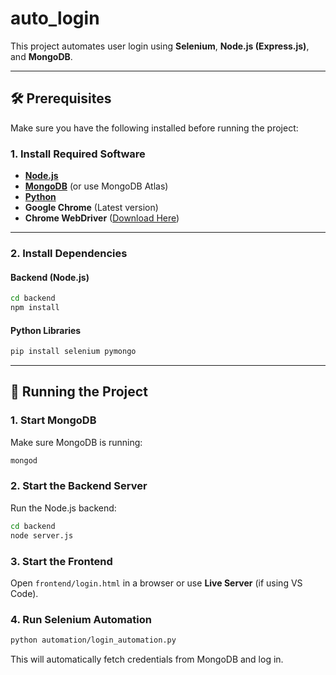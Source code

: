 # auto_login

This project automates user login using **Selenium**, **Node.js (Express.js)**, and **MongoDB**.

---

## 🛠 Prerequisites

Make sure you have the following installed before running the project:

### 1. Install Required Software  
- **[Node.js](https://nodejs.org/)**
- **[MongoDB](https://www.mongodb.com/try/download/community)** (or use MongoDB Atlas)
- **[Python](https://www.python.org/)**
- **Google Chrome** (Latest version)
- **Chrome WebDriver** ([Download Here](https://chromedriver.chromium.org/downloads))

---

### 2. Install Dependencies  

#### **Backend (Node.js)**
```bash
cd backend
npm install
```

#### **Python Libraries**
```bash
pip install selenium pymongo
```

---

## 🚀 Running the Project  

### **1. Start MongoDB**
Make sure MongoDB is running:
```bash
mongod
```

### **2. Start the Backend Server**
Run the Node.js backend:
```bash
cd backend
node server.js
```

### **3. Start the Frontend**
Open `frontend/login.html` in a browser or use **Live Server** (if using VS Code).

### **4. Run Selenium Automation**
```bash
python automation/login_automation.py
```

This will automatically fetch credentials from MongoDB and log in.
